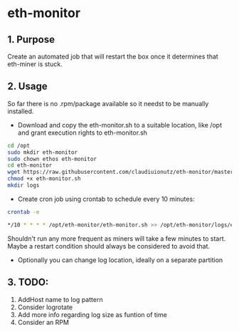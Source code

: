 # eth-monitor
## 1. Purpose
Create an automated job that will restart the box once it determines that eth-miner is stuck.
## 2. Usage
So far there is no .rpm/package available so it needst to be manually installed.

  * Download and copy the eth-monitor.sh to a suitable location, like /opt and grant execution rights to eth-monitor.sh

``` bash
cd /opt
sudo mkdir eth-monitor
sudo chown ethos eth-monitor
cd eth-monitor
wget https://raw.githubusercontent.com/claudiuionutz/eth-monitor/master/eth-monitor.sh
chmod +x eth-monitor.sh
mkdir logs
```

  * Create cron job using crontab to schedule every 10 minutes: 

```bash
crontab -e
```

``` bash
*/10 * * * * /opt/eth-monitor/eth-monitor.sh >> /opt/eth-monitor/logs/eth-monitor.log 2>&1
```
Shouldn't run any more frequent as miners will take a few minutes to start. Maybe a restart condition should always be considered to avoid that. 

  * Optionally you can change log location, ideally on a separate partition

## 3. TODO:

  1. AddHost name to log pattern
  2. Consider logrotate
  3. Add more info regarding log size as funtion of time
  4. Consider an RPM
